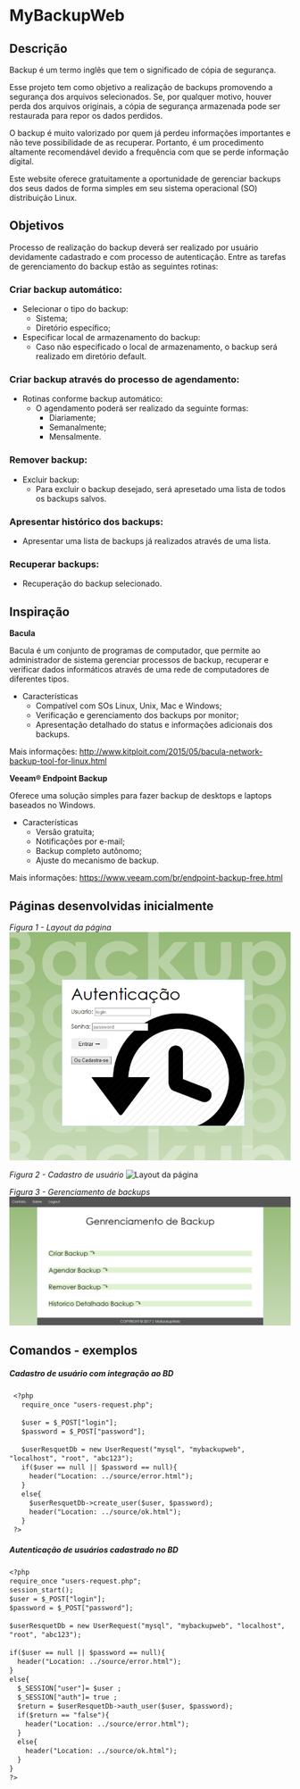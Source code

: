 #                                                     MyBackupWeb

## Descrição

Backup é um termo inglês que tem o significado de cópia de segurança.

Esse projeto tem como objetivo a realização de backups promovendo a segurança dos arquivos selecionados. Se, por qualquer motivo, houver perda dos arquivos originais, a cópia de segurança armazenada pode ser restaurada para repor os dados perdidos.  

O backup é muito valorizado por quem já perdeu informações importantes e não teve possibilidade de as recuperar. Portanto, é um procedimento altamente recomendável devido a frequência com que se perde informação digital.

Este website oferece gratuitamente a oportunidade de gerenciar backups dos seus dados de forma simples em seu sistema operacional (SO) distribuição Linux.

## Objetivos

Processo de realização do backup deverá ser realizado por usuário devidamente cadastrado e com processo de autenticação.
Entre as tarefas de gerenciamento do backup estão as seguintes rotinas:

 ### Criar backup automático:
  * Selecionar o tipo do backup: 
    * Sistema;
    * Diretório específico;
  * Especificar local de armazenamento do backup:
    * Caso não especificado o local de armazenamento, o backup será realizado em diretório default.

### Criar backup através do processo de agendamento:
 * Rotinas conforme backup automático:
   * O agendamento poderá ser realizado da seguinte formas:
     * Diariamente;
     * Semanalmente;
     * Mensalmente.

### Remover backup:
 * Excluir backup:
   * Para excluir o backup desejado, será apresetado uma lista de todos os backups salvos.

### Apresentar histórico dos backups:
 * Apresentar uma lista de backups já realizados através de uma lista.

### Recuperar backups:
 * Recuperação do backup selecionado.


## Inspiração

**Bacula**

Bacula é um conjunto de programas de computador, que permite ao administrador de sistema gerenciar processos de backup, recuperar e verificar dados informáticos através de uma rede de computadores de diferentes tipos.

* Características
  * Compatível com SOs Linux, Unix, Mac e Windows;
  * Verificação e gerenciamento dos backups por monitor;
  * Apresentação detalhado do status e informações adicionais dos backups.

Mais informações: http://www.kitploit.com/2015/05/bacula-network-backup-tool-for-linux.html


**Veeam® Endpoint Backup**

Oferece uma solução simples para fazer backup de desktops e laptops baseados no Windows.

* Características
  * Versão gratuita;
  * Notificações por e-mail;
  * Backup completo autônomo;
  * Ajuste do mecanismo de backup.

Mais informações: https://www.veeam.com/br/endpoint-backup-free.html

## Páginas desenvolvidas inicialmente

*Figura 1 - Layout da página*
![Layout da página](img/Inicio_Mybackupweb.PNG)

*Figura 2 - Cadastro de usuário*
![Layout da página](img/Cadastro_Usuário.PNG)

*Figura 3 - Gerenciamento de backups*
![Layout da página](img/Mybackupweb.PNG)

## Comandos - exemplos 
##### Cadastro de usuário com integração ao BD

     <?php
       require_once "users-request.php";

       $user = $_POST["login"];
       $password = $_POST["password"];

       $userResquetDb = new UserRequest("mysql", "mybackupweb", "localhost", "root", "abc123");
       if($user == null || $password == null){
         header("Location: ../source/error.html");
       }
       else{
         $userResquetDb->create_user($user, $password);
         header("Location: ../source/ok.html");
       }
     ?>

##### Autenticação de usuários cadastrado no BD
    <?php
    require_once "users-request.php";
    session_start();
    $user = $_POST["login"];
    $password = $_POST["password"];

    $userResquetDb = new UserRequest("mysql", "mybackupweb", "localhost", "root", "abc123");

    if($user == null || $password == null){
      header("Location: ../source/error.html");
    }
    else{
      $_SESSION["user"]= $user ;
      $_SESSION["auth"]= true ;
      $return = $userResquetDb->auth_user($user, $password);
      if($return == "false"){
        header("Location: ../source/error.html");
      }
      else{
        header("Location: ../source/ok.html");
      }
    }
    ?>
